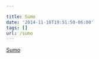 ```yaml
---

title: Sumo
date: '2014-11-10T19:51:50-06:00'
tags: []
url: /sumo
---
```

<a href="http://grantland.com/features/sumo-wrestling-tokyo-japan-hakuho-yukio-mishima-novelist-seppuku/">Sumo</a><br/>
